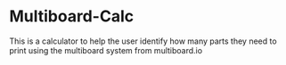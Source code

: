 # Multiboard-Calc
This is a calculator to help the user identify how many parts they need to print using the multiboard system from multiboard.io
